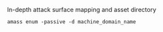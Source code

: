 In-depth attack surface mapping and asset directory

```
amass enum -passive -d machine_domain_name  
```

